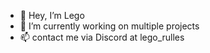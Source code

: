- 👋 Hey, I’m Lego
- 🌱 I’m currently working on multiple projects
- 📫 contact me via Discord at lego_rulles

<!---
lego-rulles/lego-rulles is a ✨ special ✨ repository because its `README.md` (this file) appears on your GitHub profile.
You can click the Preview link to take a look at your changes.
--->
